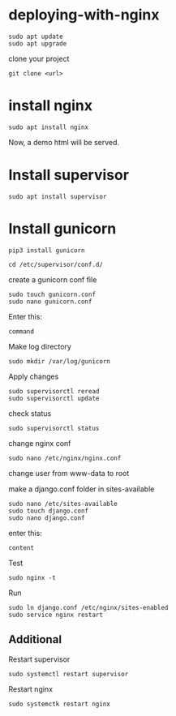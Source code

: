 # deploying-with-nginx

```
sudo apt update
sudo apt upgrade
```

clone your project
```
git clone <url>
```

# install nginx
```
sudo apt install nginx
```
Now, a demo html will be served.





# Install supervisor 
```
sudo apt install supervisor
```

# Install gunicorn
```
pip3 install gunicorn
```

```
cd /etc/supervisor/conf.d/
```

create a gunicorn conf file
```
sudo touch gunicorn.conf
sudo nano gunicorn.conf
```

Enter this:
```
command
```

Make log directory
```
sudo mkdir /var/log/gunicorn
```

Apply changes
```
sudo supervisorctl reread
sudo supervisorctl update
```

check status
```
sudo supervisorctl status
```

change nginx conf
```
sudo nano /etc/nginx/nginx.conf

```

change user from www-data to root

make a django.conf folder in sites-available
```
sudo nano /etc/sites-available
sudo touch django.conf
sudo nano django.conf
```

enter this:
```
content
```

Test

```
sudo nginx -t
```

Run
```
sudo ln django.conf /etc/nginx/sites-enabled
sudo service nginx restart
````

## Additional

Restart supervisor
```
sudo systemctl restart supervisor
```

Restart nginx
```
sudo systemctk restart nginx
```


 




